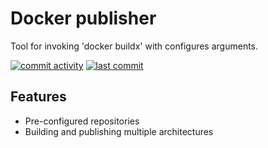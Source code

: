 # Docker publisher
Tool for invoking 'docker buildx' with configures arguments.

[![commit activity](https://img.shields.io/github/commit-activity/m/rundqvist/tools-docker-publisher)](https://github.com/rundqvist/tools-docker-publisher)
[![last commit](https://img.shields.io/github/last-commit/rundqvist/tools-docker-publisher.svg)](https://github.com/rundqvist/tools-docker-publisher)

## Features
* Pre-configured repositories
* Building and publishing multiple architectures